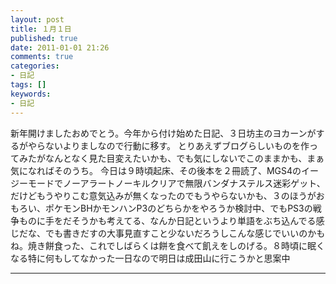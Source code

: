 ```yaml
---
layout: post
title: １月１日
published: true
date: 2011-01-01 21:26
comments: true
categories:
- 日記
tags: []
keywords:
- 日記
---
```

新年開けましたおめでとう。今年から付け始めた日記、３日坊主のヨカーンがするがやらないよりましなので行動に移す。
とりあえずブログらしいものを作ってみたがなんとなく見た目変えたいかも、でも気にしないでこのままかも、まぁ気になればそのうち。
今日は９時頃起床、その後本を２冊読了、MGS4のイージーモードでノーアラートノーキルクリアで無限バンダナステルス迷彩ゲット、だけどもうやりこむ意気込みが無くなったのでもうやらないかも、３のほうがおもろい、ポケモンBHかモンハンP3のどちらかをやろうか検討中、でもPS3の戦争ものに手をだそうかも考えてる、なんか日記というより単語をぶち込んでる感じだな、でも書きだすの大事見直すこと少ないだろうしこんな感じでいいのかもね。焼き餅食った、これでしばらくは餅を食べて飢えをしのげる。８時頃に眠くなる特に何もしてなかった一日なので明日は成田山に行こうかと思案中

---

